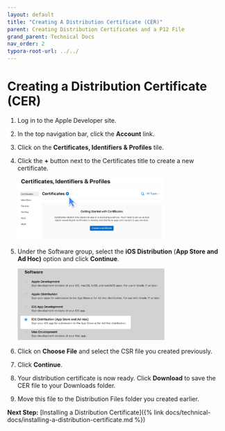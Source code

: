 ```yaml
---
layout: default
title: "Creating A Distribution Certificate (CER)"
parent: Creating Distribution Certificates and a P12 File
grand_parent: Technical Docs
nav_order: 2
typora-root-url: ../../
---
```


# Creating a Distribution Certificate (CER)

1. Log in to the Apple Developer site.
2. In the top navigation bar, click the **Account** link.
3. Click on the **Certificates, Identifiers & Profiles** tile.
4. Click the **+** button next to the Certificates title to create a new certificate.
   
   
   <img src="/files/images/dist-cert-1.png" alt="dist-cert-1" style="zoom: 33%;" />
4. Under the Software group, select the **iOS Distribution** (**App Store and Ad Hoc)** option and click **Continue**.

   <img src="/files/images/dist-cert-2.png" alt="dist-cert-2" style="zoom: 33%;" />

5. Click on **Choose File** and select the CSR file you created previously.
6. Click **Continue**.
7. Your distribution certificate is now ready. Click **Download** to save the CER file to your Downloads folder.
8. Move this file to the Distribution Files folder you created earlier.

**Next Step:** [Installing a Distribution Certificate]({% link docs/technical-docs/installing-a-distribution-certificate.md %})

